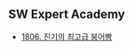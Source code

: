 ## SW Expert Academy
+ [1806. 진기의 최고급 붕어빵](https://www.swexpertacademy.com/main/code/problem/problemDetail.do?contestProbId=AV5LsaaqDzYDFAXc&categoryId=AV5LsaaqDzYDFAXc&categoryType=CODE&&&)